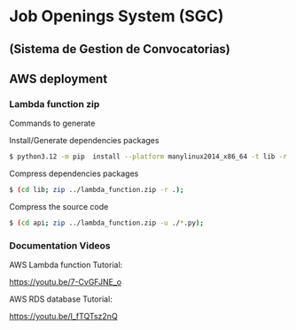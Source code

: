 # Job Openings System (SGC)
## (Sistema de Gestion de Convocatorias)


## AWS deployment

### Lambda function zip

Commands to generate 

Install/Generate dependencies packages
```bash
$ python3.12 -m pip  install --platform manylinux2014_x86_64 -t lib -r requirements.txt --only-binary=:all: --upgrade;
```

Compress dependencies packages
```bash
$ (cd lib; zip ../lambda_function.zip -r .);
```

Compress the source code
```bash
$ (cd api; zip ../lambda_function.zip -u ./*.py);
```
### Documentation Videos

AWS Lambda function Tutorial:

https://youtu.be/7-CvGFJNE_o


AWS RDS database Tutorial:

https://youtu.be/I_fTQTsz2nQ

